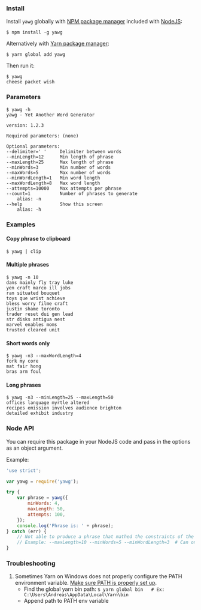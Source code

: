 ### Install
Install `yawg` globally with [NPM package manager](https://docs.npmjs.com/cli/npm) included with [NodeJS](https://nodejs.org/en/):
```
$ npm install -g yawg        
```

Alternatively with [Yarn package manager](https://yarnpkg.com/):
```
$ yarn global add yawg
```

Then run it:

```
$ yawg
cheese packet wish
```

### Parameters
```
$ yawg -h
yawg - Yet Another Word Generator

version: 1.2.3

Required parameters: (none)

Optional parameters:
--delimiter=' '     Delimiter between words
--minLength=12      Min length of phrase
--maxLength=25      Max length of phrase
--minWords=3        Min number of words
--maxWords=5        Max number of words
--minWordLength=1   Min word length
--maxWordLength=8   Max word length
--attempts=10000    Max attempts per phrase
--count=1           Number of phrases to generate
    alias: -n
--help              Show this screen
    alias: -h
```

### Examples
#### Copy phrase to clipboard
`$ yawg | clip`

#### Multiple phrases
```
$ yawg -n 10
dans mainly fly tray luke
yen craft marco ill jobs
ran situated bouquet
toys que wrist achieve
bless worry filme craft
justin shame toronto
trader reset dui gen lead
str disks antigua nest
marvel enables moms
trusted cleared unit
```

#### Short words only
```
$ yawg -n3 --maxWordLength=4
fork my core
mat fair hong
bras arm foul
```

#### Long phrases
```
$ yawg -n3 --minLength=25 --maxLength=50
offices language myrtle altered
recipes emission involves audience brighton
detailed exhibit industry
```

### Node API
You can require this package in your NodeJS code and pass in the options as an object argument.

Example:
```js
'use strict';

var yawg = require('yawg');

try {
    var phrase = yawg({
        minWords: 4,
        maxLength: 50,
        attempts: 100,
    });
    console.log('Phrase is: ' + phrase);
} catch (err) {
    // Not able to produce a phrase that mathed the constraints of the parameters.
    // Example: --maxLength=10 --minWords=5 --minWordLength=3  # Can only generate phrase of minimum length 5*13=15
}
```

### Troubleshooting
1. Sometimes Yarn on Windows does not properly configure the PATH environment variable. [Make sure PATH is properly set up](https://github.com/yarnpkg/yarn/issues/1648).
    * Find the global yarn bin path: `$ yarn global bin   # Ex: C:\Users\Andreas\AppData\Local\Yarn\bin`
    * Append path to PATH env variable

